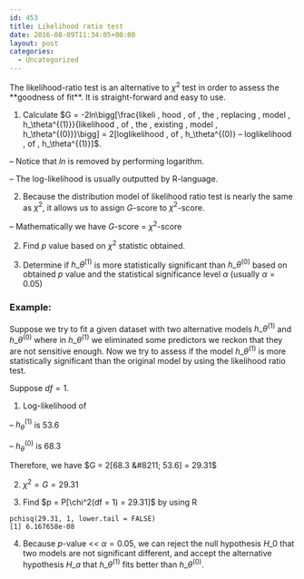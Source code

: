 ```yaml
---
id: 453
title: Likelihood ratio test
date: 2016-08-09T11:34:05+00:00
layout: post
categories:
  - Uncategorized
---
```

The likelihood-ratio test is an alternative to $\chi^2$ test in order to assess the \*\*goodness of fit\*\*. It is straight-forward and easy to use.

1. Calculate $G = -2ln\bigg[\frac{likeli \, hood \, of \, the \, replacing \, model \, h\_\theta^{(1)}}{likelihood \, of \, the \, existing \, model \, h\_\theta^{(0)}}\bigg] = 2[loglikelihood \, of \, h\_\theta^{(0)} &#8211; loglikelihood \, of \, h\_\theta^{(1)}\]\$.

&#8211; Notice that $ln$ is removed by performing logarithm.

&#8211; The log-likelihood is usually outputted by R-language.

2. Because the distribution model of likelihood ratio test is nearly the same as $\chi^2$, it allows us to assign $G$-score to $\chi^2$-score.

&#8211; Mathematically we have $G$-score = $\chi^2$-score

2. Find $p$ value based on $\chi^2$ statistic obtained.

3. Determine if $h\_\theta^{(1)}$ is more statistically significant than $h\_\theta^{(0)}$ based on obtained $p$ value and the statistical significance level $\alpha$ (usually $\alpha = 0.05$)

### **Example**:

Suppose we try to fit a given dataset with two alternative models $h\_\theta^{(1)}$ and $h\_\theta^{(0)}$ where in $h\_\theta^{(1)}$ we eliminated some predictors we reckon that they are not sensitive enough. Now we try to assess if the model $h\_\theta^{(1)}$ is more statistically significant than the original model by using the likelihood ratio test.

Suppose $df = 1$.

1. Log-likelihood of

&#8211; $h_\theta^{(1)}$ is 53.6

&#8211; $h_\theta^{(0)}$ is 68.3

Therefore, we have $G = 2[68.3 &#8211; 53.6] = 29.31$

2. $\chi^2 = G = 29.31$

3. Find $p = P[\chi^2(df = 1) = 29.31\]\$ by using R

```
pchisq(29.31, 1, lower.tail = FALSE)
[1] 6.167658e-08
```


4. Because $p$-value << $\alpha = 0.05$, we can reject the null hypothesis $H\_0$ that two models are not significant different, and accept the alternative hypothesis $H\_a$ that $h\_\theta^{(1)}$ fits better than $h\_\theta^{(0)}$.
